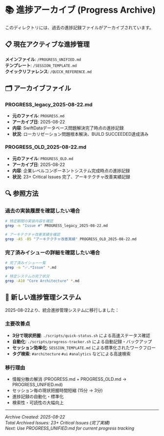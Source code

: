# 📚 進捗アーカイブ (Progress Archive)

このディレクトリには、過去の進捗記録ファイルがアーカイブされています。

## 📋 **現在アクティブな進捗管理**

**メインファイル**: `/PROGRESS_UNIFIED.md`  
**テンプレート**: `/SESSION_TEMPLATE.md`  
**クイックリファレンス**: `/QUICK_REFERENCE.md`

## 🗂️ **アーカイブファイル**

### **PROGRESS_legacy_2025-08-22.md**
- **元のファイル**: `PROGRESS.md`
- **アーカイブ日**: 2025-08-22
- **内容**: SwiftDataデータベース問題解決完了時点の進捗記録
- **状況**: ローカリゼーション問題根本解決、BUILD SUCCEEDED達成済み

### **PROGRESS_OLD_2025-08-22.md**
- **元のファイル**: `PROGRESS_OLD.md`  
- **アーカイブ日**: 2025-08-22
- **内容**: 企業レベルコンポーネントシステム完成時点の進捗記録
- **状況**: 23+ Critical Issues 完了、アーキテクチャ改善実績記録

## 🔍 **参照方法**

### **過去の実装履歴を確認したい場合**
```bash
# 特定期間の実装内容を確認
grep -n "Issue #" PROGRESS_legacy_2025-08-22.md

# アーキテクチャ改善実績を確認  
grep -A5 -B5 "アーキテクチャ改善実績" PROGRESS_OLD_2025-08-22.md
```

### **完了済みイシューの詳細を確認したい場合**
```bash
# 完了済みイシュー一覧
grep -n "✅.*Issue" *.md

# 特定システムの完了状況
grep -A10 "Core Architecture" *.md
```

## 🚀 **新しい進捗管理システム**

2025-08-22より、統合進捗管理システムに移行しました：

### **主要改善点**
- **3分で現状把握**: `./scripts/quick-status.sh` による高速ステータス確認
- **自動化**: `./scripts/progress-tracker.sh` による自動記録・バックアップ
- **セッション効率化**: `SESSION_TEMPLATE.md` による標準化されたワークフロー
- **タグ検索**: `#architecture` `#ui` `#analytics` などによる高速検索

### **移行理由**  
- 情報分散の解消 (PROGRESS.md + PROGRESS_OLD.md → PROGRESS_UNIFIED.md)
- セッション毎の現状把握時間短縮 (15分 → 3分)
- 進捗記録の自動化・標準化
- 検索性・可読性の大幅向上

---

*Archive Created: 2025-08-22*  
*Total Archived Issues: 23+ Critical Issues (完了実績)*  
*Next: Use PROGRESS_UNIFIED.md for current progress tracking*